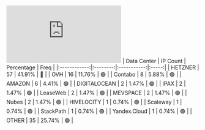 ![Diagramm](https://github.com/obajay/StateSync-snapshots/blob/main/Projects/Juno/1/README.md)
| Data Center | IP Count | Percentage | Freq |
|:------------:|:--------:|:-----------:|:-----:|
| HETZNER | 57 | 41.91% | 🔴 |
| OVH | 16 | 11.76% | 🟢 |
| Contabo | 8 | 5.88% | 🟢 |
| AMAZON | 6 | 4.41% | 🟢 |
| DIGITALOCEAN | 2 | 1.47% | 🟢 |
| IPAX | 2 | 1.47% | 🟢 |
| LeaseWeb | 2 | 1.47% | 🟢 |
| MEVSPACE | 2 | 1.47% | 🟢 |
| Nubes | 2 | 1.47% | 🟢 |
| HIVELOCITY | 1 | 0.74% | 🟢 |
| Scaleway | 1 | 0.74% | 🟢 |
| StackPath | 1 | 0.74% | 🟢 |
| Yandex.Cloud | 1 | 0.74% | 🟢 |
| OTHER | 35 | 25.74% | 🟢 |